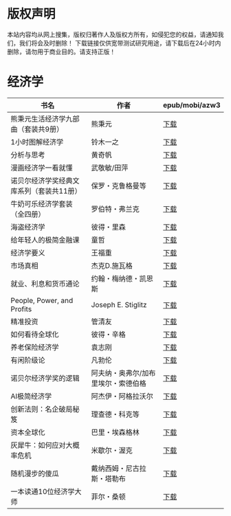 # 版权声明

本站内容均从网上搜集，版权归著作人及版权方所有，如侵犯您的权益，请通知我们，我们将会及时删除！ 下载链接仅供宽带测试研究用途，请下载后在24小时内删除，请勿用于商业目的。请支持正版！

# 经济学

| 书名 | 作者 | epub/mobi/azw3 |
| --- | --- | --- |
| 熊秉元生活经济学九部曲（套装共9册） | 熊秉元 | [下载](https://url89.ctfile.com/f/31084289-1375512484-bc72f7?p=8866) |
| 1小时图解经济学 | 铃木一之 | [下载](https://url89.ctfile.com/f/31084289-1357004122-0feb48?p=8866) |
| 分析与思考 | 黄奇帆 | [下载](https://url89.ctfile.com/f/31084289-1356999058-c4ff9b?p=8866) |
| 漫画经济学一看就懂 | 武敬敏/田萍 | [下载](https://url89.ctfile.com/f/31084289-1356998920-f86ba8?p=8866) |
| 诺贝尔经济学奖经典文库系列（套装共11册） | 保罗・克鲁格曼等 | [下载](https://url89.ctfile.com/f/31084289-1356995938-fd0511?p=8866) |
| 牛奶可乐经济学套装（全四册） | 罗伯特・弗兰克 | [下载](https://url89.ctfile.com/f/31084289-1356986215-95b568?p=8866) |
| 海盗经济学 | 彼得・里森 | [下载](https://url89.ctfile.com/f/31084289-1357050655-a3539f?p=8866) |
| 给年轻人的极简金融课 | 童哲 | [下载](https://url89.ctfile.com/f/31084289-1357047652-cac8d7?p=8866) |
| 经济学要义 | 王福重 | [下载](https://url89.ctfile.com/f/31084289-1357044937-083bb7?p=8866) |
| 市场真相 | 杰克D.施瓦格 | [下载](https://url89.ctfile.com/f/31084289-1357042174-98b1ea?p=8866) |
| 就业、利息和货币通论 | 约翰・梅纳德・凯恩斯 | [下载](https://url89.ctfile.com/f/31084289-1357034656-57288e?p=8866) |
| People, Power, and Profits | Joseph E. Stiglitz | [下载](https://url89.ctfile.com/f/31084289-1357034398-053bfe?p=8866) |
| 精准投资 | 管清友 | [下载](https://url89.ctfile.com/f/31084289-1357032097-a4efc4?p=8866) |
| 如何看待全球化 | 彼得・辛格 | [下载](https://url89.ctfile.com/f/31084289-1357031461-cf9210?p=8866) |
| 养老保险经济学 | 袁志刚 | [下载](https://url89.ctfile.com/f/31084289-1357031059-7ae40f?p=8866) |
| 有闲阶级论 | 凡勃伦 | [下载](https://url89.ctfile.com/f/31084289-1357030537-777029?p=8866) |
| 诺贝尔经济学奖的逻辑 | 阿夫纳・奥弗尔/加布里埃尔・索德伯格 | [下载](https://url89.ctfile.com/f/31084289-1357030366-30de9b?p=8866) |
| AI极简经济学 | 阿杰伊・阿格拉沃尔 | [下载](https://url89.ctfile.com/f/31084289-1357026862-49e254?p=8866) |
| 创新法则：名企破局秘笈 | 理查德・科克等 | [下载](https://url89.ctfile.com/f/31084289-1357022977-4889d3?p=8866) |
| 资本全球化 | 巴里・埃森格林 | [下载](https://url89.ctfile.com/f/31084289-1357022359-ecc228?p=8866) |
| 灰犀牛：如何应对大概率危机 | 米歇尔・渥克 | [下载](https://url89.ctfile.com/f/31084289-1357010110-fa186a?p=8866) |
| 随机漫步的傻瓜 | 戴纳西姆・尼古拉斯・塔勒布 | [下载](https://url89.ctfile.com/f/31084289-1357009141-1c411a?p=8866) |
| 一本读通10位经济学大师 | 菲尔・桑顿 | [下载](https://url89.ctfile.com/f/31084289-1357007854-f5a6d5?p=8866) |
